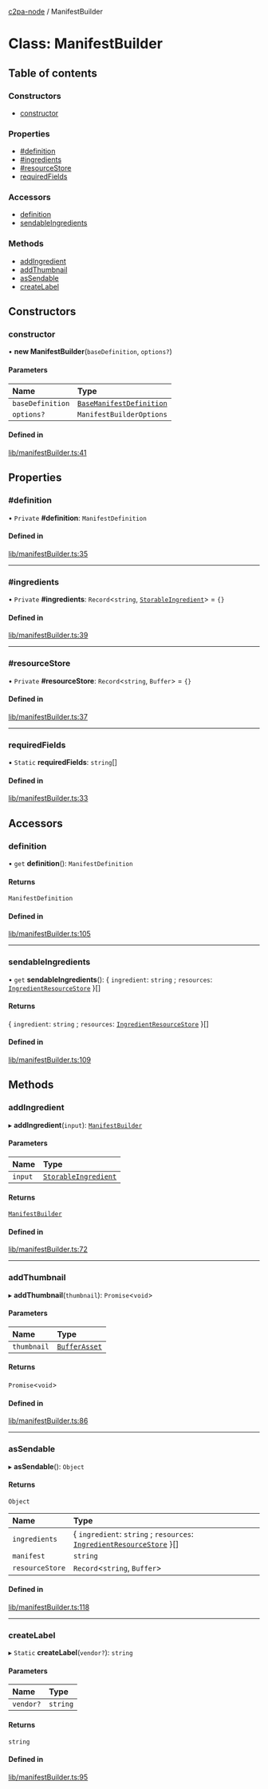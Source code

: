 [c2pa-node](../README.md) / ManifestBuilder

# Class: ManifestBuilder

## Table of contents

### Constructors

- [constructor](ManifestBuilder.md#constructor)

### Properties

- [#definition](ManifestBuilder.md##definition)
- [#ingredients](ManifestBuilder.md##ingredients)
- [#resourceStore](ManifestBuilder.md##resourcestore)
- [requiredFields](ManifestBuilder.md#requiredfields)

### Accessors

- [definition](ManifestBuilder.md#definition)
- [sendableIngredients](ManifestBuilder.md#sendableingredients)

### Methods

- [addIngredient](ManifestBuilder.md#addingredient)
- [addThumbnail](ManifestBuilder.md#addthumbnail)
- [asSendable](ManifestBuilder.md#assendable)
- [createLabel](ManifestBuilder.md#createlabel)

## Constructors

### constructor

• **new ManifestBuilder**(`baseDefinition`, `options?`)

#### Parameters

| Name | Type |
| :------ | :------ |
| `baseDefinition` | [`BaseManifestDefinition`](../README.md#basemanifestdefinition) |
| `options?` | `ManifestBuilderOptions` |

#### Defined in

[lib/manifestBuilder.ts:41](https://github.com/contentauth/c2pa-node/blob/0f9f00a/js-src/lib/manifestBuilder.ts#L41)

## Properties

### #definition

• `Private` **#definition**: `ManifestDefinition`

#### Defined in

[lib/manifestBuilder.ts:35](https://github.com/contentauth/c2pa-node/blob/0f9f00a/js-src/lib/manifestBuilder.ts#L35)

___

### #ingredients

• `Private` **#ingredients**: `Record`\<`string`, [`StorableIngredient`](../interfaces/StorableIngredient.md)\> = `{}`

#### Defined in

[lib/manifestBuilder.ts:39](https://github.com/contentauth/c2pa-node/blob/0f9f00a/js-src/lib/manifestBuilder.ts#L39)

___

### #resourceStore

• `Private` **#resourceStore**: `Record`\<`string`, `Buffer`\> = `{}`

#### Defined in

[lib/manifestBuilder.ts:37](https://github.com/contentauth/c2pa-node/blob/0f9f00a/js-src/lib/manifestBuilder.ts#L37)

___

### requiredFields

▪ `Static` **requiredFields**: `string`[]

#### Defined in

[lib/manifestBuilder.ts:33](https://github.com/contentauth/c2pa-node/blob/0f9f00a/js-src/lib/manifestBuilder.ts#L33)

## Accessors

### definition

• `get` **definition**(): `ManifestDefinition`

#### Returns

`ManifestDefinition`

#### Defined in

[lib/manifestBuilder.ts:105](https://github.com/contentauth/c2pa-node/blob/0f9f00a/js-src/lib/manifestBuilder.ts#L105)

___

### sendableIngredients

• `get` **sendableIngredients**(): \{ `ingredient`: `string` ; `resources`: [`IngredientResourceStore`](../README.md#ingredientresourcestore)  }[]

#### Returns

\{ `ingredient`: `string` ; `resources`: [`IngredientResourceStore`](../README.md#ingredientresourcestore)  }[]

#### Defined in

[lib/manifestBuilder.ts:109](https://github.com/contentauth/c2pa-node/blob/0f9f00a/js-src/lib/manifestBuilder.ts#L109)

## Methods

### addIngredient

▸ **addIngredient**(`input`): [`ManifestBuilder`](ManifestBuilder.md)

#### Parameters

| Name | Type |
| :------ | :------ |
| `input` | [`StorableIngredient`](../interfaces/StorableIngredient.md) |

#### Returns

[`ManifestBuilder`](ManifestBuilder.md)

#### Defined in

[lib/manifestBuilder.ts:72](https://github.com/contentauth/c2pa-node/blob/0f9f00a/js-src/lib/manifestBuilder.ts#L72)

___

### addThumbnail

▸ **addThumbnail**(`thumbnail`): `Promise`\<`void`\>

#### Parameters

| Name | Type |
| :------ | :------ |
| `thumbnail` | [`BufferAsset`](../interfaces/BufferAsset.md) |

#### Returns

`Promise`\<`void`\>

#### Defined in

[lib/manifestBuilder.ts:86](https://github.com/contentauth/c2pa-node/blob/0f9f00a/js-src/lib/manifestBuilder.ts#L86)

___

### asSendable

▸ **asSendable**(): `Object`

#### Returns

`Object`

| Name | Type |
| :------ | :------ |
| `ingredients` | \{ `ingredient`: `string` ; `resources`: [`IngredientResourceStore`](../README.md#ingredientresourcestore)  }[] |
| `manifest` | `string` |
| `resourceStore` | `Record`\<`string`, `Buffer`\> |

#### Defined in

[lib/manifestBuilder.ts:118](https://github.com/contentauth/c2pa-node/blob/0f9f00a/js-src/lib/manifestBuilder.ts#L118)

___

### createLabel

▸ `Static` **createLabel**(`vendor?`): `string`

#### Parameters

| Name | Type |
| :------ | :------ |
| `vendor?` | `string` |

#### Returns

`string`

#### Defined in

[lib/manifestBuilder.ts:95](https://github.com/contentauth/c2pa-node/blob/0f9f00a/js-src/lib/manifestBuilder.ts#L95)
